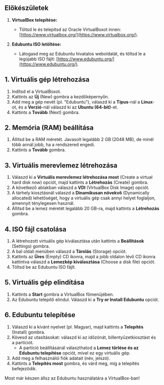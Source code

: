 ## Előkészületek

1. **VirtualBox telepítése:**
   - Töltsd le és telepítsd az Oracle VirtualBoxot innen: [https://www.virtualbox.org/](https://www.virtualbox.org/).
   
2. **Edubuntu ISO letöltése:**
   - Látogasd meg az Edubuntu hivatalos weboldalát, és töltsd le a legújabb ISO fájlt: [https://www.edubuntu.org/](https://www.edubuntu.org/).

## 1. Virtuális gép létrehozása

1. Indítsd el a VirtualBoxot.
2. Kattints az **Új** (New) gombra a kezdőképernyőn.
3. Add meg a gép nevét (pl. "Edubuntu"), válaszd ki a **Típus**-nál a **Linux**-ot, és a **Verzió**-nál válaszd ki az **Ubuntu (64-bit)**-et.
4. Kattints a **Tovább** (Next) gombra.

## 2. Memória (RAM) beállítása

1. Állítsd be a RAM méretét. Javasolt legalább 2 GB (2048 MB), de minél több annál jobb, ha a rendszered engedi.
2. Kattints a **Tovább** gombra.

## 3. Virtuális merevlemez létrehozása

1. Válaszd ki a **Virtuális merevlemez létrehozása most** (Create a virtual hard disk now) opciót, majd kattints a **Létrehozás** (Create) gombra.
2. A következő ablakban válaszd a **VDI** (VirtualBox Disk Image) opciót.
3. A tárhely kiosztásnál válaszd a **Dinamikusan növekvő** (Dynamically allocated) lehetőséget, hogy a virtuális gép csak annyi helyet foglaljon, amennyit ténylegesen használ.
4. Állítsd be a lemez méretét legalább 20 GB-ra, majd kattints a **Létrehozás** gombra.

## 4. ISO fájl csatolása

1. A létrehozott virtuális gép kiválasztása után kattints a **Beállítások** (Settings) gombra.
2. A bal oldali menüben válaszd a **Tárolás** (Storage) opciót.
3. Kattints az **Üres** (Empty) CD ikonra, majd a jobb oldalon lévő CD ikonra kattintva válaszd a **Lemezkép kiválasztása** (Choose a disk file) opciót.
4. Töltsd be az Edubuntu ISO fájlt.

## 5. Virtuális gép elindítása

1. Kattints a **Start** gombra a VirtualBox főmenüjében.
2. Az Edubuntu telepítő elindul. Válaszd ki a **Try or Install Edubuntu** opciót.

## 6. Edubuntu telepítése

1. Válaszd ki a kívánt nyelvet (pl. Magyar), majd kattints a **Telepítés** (Install) gombra.
2. Kövesd az utasításokat: válaszd ki az időzónát, billentyűzetkiosztást és a partíciót.
   - A partíció beállításánál választhatod a **Lemez törlése és az Edubuntu telepítése** opciót, mivel ez egy virtuális gép.
3. Add meg a felhasználói fiók adatait (név, jelszó).
4. Kattints a **Telepítés most** gombra, és várd meg, míg a telepítés befejeződik.

Most már készen állsz az Edubuntu használatára a VirtualBox-ban!